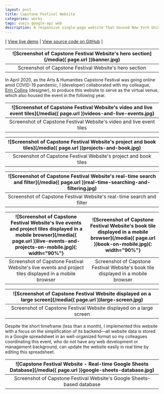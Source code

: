 ```yaml
---
layout: post
title: Capstone Festival Website
categories: works
tags: vuejs google-api web
description: A responsive single-page website that housed New York University Abu Dhabi's Arts & Humanities Capstone Festivals in 2020 and 2021.
---
```


[ [View live demo](https://jackbdu.com/capstone-fest/) \| [View source code on GitHub](https://github.com/jackbdu/capstone-fest/) ]

<!--more-->

![Screenshot of Capstone Festival Website's hero section](/media{{ page.url }}banner.jpg) |
:----------: |
Screenshot of Capstone Festival Website's hero section |

In April 2020, as the Arts & Humanities Capstone Festival was going online amid COVID-19 pandemic, I (developer) collaborated with my colleague, [Erin Collins](https://www.erinmeekhof.com/) (designer), to produce this website to serve as the virtual venue, which also housed the event in the following year.

![Screenshot of Capstone Festival Website's video and live event tiles](/media{{ page.url }}videos-and-live-events.jpg) |
:----------: |
Screenshot of Capstone Festival Website's video and live event tiles |

![Screenshot of Capstone Festival Website's project and book tiles](/media{{ page.url }}projects-and-book.jpg) |
:----------: |
Screenshot of Capstone Festival Website's project and book tiles |

![Screenshot of Capstone Festival Website's real-time search and filter](/media{{ page.url }}real-time-searching-and-filtering.jpg) |
:----------: |
Screenshot of Capstone Festival Website's real-time search and filter |

![Screenshot of Capstone Festival Website's live events and project tiles displayed in a mobile browser](/media{{ page.url }}live-events-and-projects-on-mobile.jpg){: width="90%"} | ![Screenshot of Capstone Festival Website's book tile displayed in a mobile browser](/media{{ page.url }}book-on-mobile.jpg){: width="90%"}
:----------: | :----------:
Screenshot of Capstone Festival Website's live events and project tiles displayed in a mobile browser | Screenshot of Capstone Festival Website's book tile displayed in a mobile browser

![Screenshot of Capstone Festival Website displayed on a large screen](/media{{ page.url }}large-screen.jpg) |
:----------: |
Screenshot of Capstone Festival Website displayed on a large screen |

Despite the short timeframe (less than a month), I implemented this website with a focus on the simplification of its backend—all website data is stored in a Google spreadsheet in an well-organized format so my colleagues coordinating this event, who do not have any web development or management background, can update the website easily in real time by editing this spreadsheet.

![Capstone Festival Website - Real-time Google Sheets Database](/media{{ page.url }}google-sheets-database.jpg) |
:----------: |
Screenshot of Capstone Festival Website's Google Sheets–based database |
